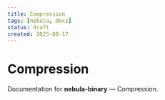 ```yaml
---
title: Compression
tags: [nebula, docs]
status: draft
created: 2025-08-17
---
```


# Compression

Documentation for **nebula-binary** — Compression.
